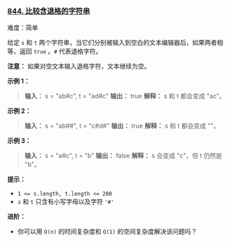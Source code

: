 ### [844\. 比较含退格的字符串](https://leetcode.cn/problems/backspace-string-compare/)

难度：简单

给定 `s` 和 `t` 两个字符串，当它们分别被输入到空白的文本编辑器后，如果两者相等，返回 `true` 。`#` 代表退格字符。

**注意：** 如果对空文本输入退格字符，文本继续为空。

**示例 1：**

> **输入：** s = "ab#c", t = "ad#c"
> **输出：** true
> **解释：** s 和 t 都会变成 "ac"。

**示例 2：**

> **输入：** s = "ab##", t = "c#d#"
> **输出：** true
> **解释：** s 和 t 都会变成 ""。

**示例 3：**

> **输入：** s = "a#c", t = "b"
> **输出：** false
> **解释：** s 会变成 "c"，但 t 仍然是 "b"。

**提示：**

- `1 <= s.length, t.length <= 200`
- `s` 和 `t` 只含有小写字母以及字符 `'#'`

**进阶：**

- 你可以用 `O(n)` 的时间复杂度和 `O(1)` 的空间复杂度解决该问题吗？
